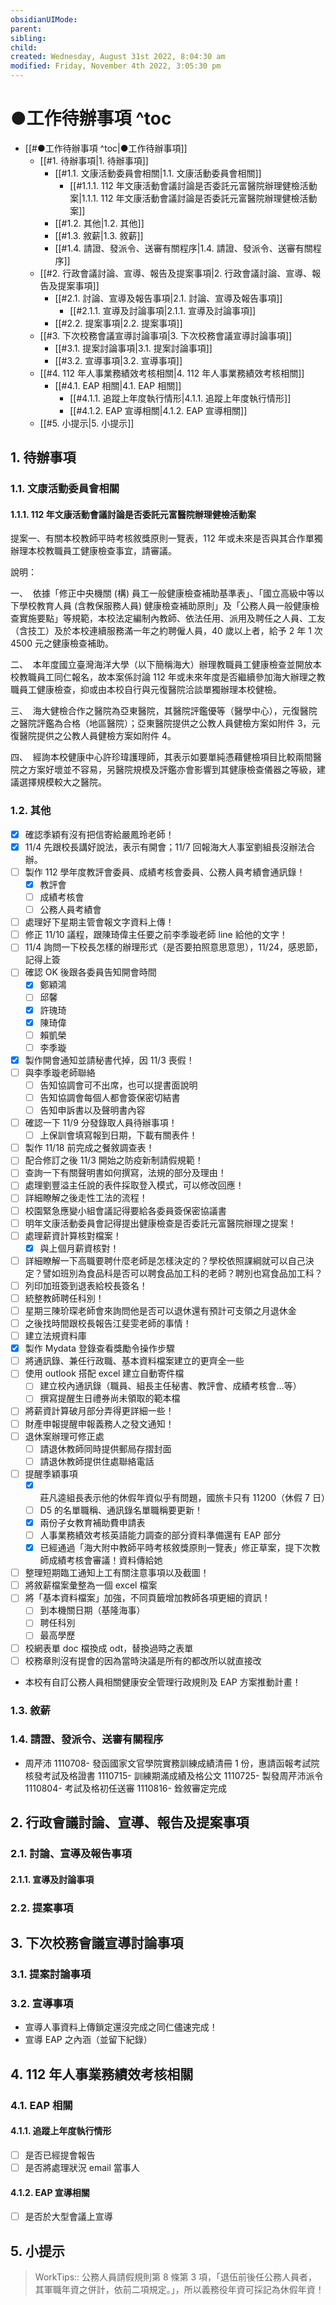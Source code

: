 ```yaml
---
obsidianUIMode: 
parent: 
sibling: 
child: 
created: Wednesday, August 31st 2022, 8:04:30 am
modified: Friday, November 4th 2022, 3:05:30 pm
---
```


# ●工作待辦事項 ^toc

- [[#●工作待辦事項 ^toc|●工作待辦事項]]
	- [[#1. 待辦事項|1. 待辦事項]]
		- [[#1.1. 文康活動委員會相關|1.1. 文康活動委員會相關]]
			- [[#1.1.1. 112 年文康活動會議討論是否委託元富醫院辦理健檢活動案|1.1.1. 112 年文康活動會議討論是否委託元富醫院辦理健檢活動案]]
		- [[#1.2. 其他|1.2. 其他]]
		- [[#1.3. 敘薪|1.3. 敘薪]]
		- [[#1.4. 請證、發派令、送審有關程序|1.4. 請證、發派令、送審有關程序]]
	- [[#2. 行政會議討論、宣導、報告及提案事項|2. 行政會議討論、宣導、報告及提案事項]]
		- [[#2.1. 討論、宣導及報告事項|2.1. 討論、宣導及報告事項]]
			- [[#2.1.1. 宣導及討論事項|2.1.1. 宣導及討論事項]]
		- [[#2.2. 提案事項|2.2. 提案事項]]
	- [[#3. 下次校務會議宣導討論事項|3. 下次校務會議宣導討論事項]]
		- [[#3.1. 提案討論事項|3.1. 提案討論事項]]
		- [[#3.2. 宣導事項|3.2. 宣導事項]]
	- [[#4. 112 年人事業務績效考核相關|4. 112 年人事業務績效考核相關]]
		- [[#4.1. EAP 相關|4.1. EAP 相關]]
			- [[#4.1.1. 追蹤上年度執行情形|4.1.1. 追蹤上年度執行情形]]
			- [[#4.1.2. EAP 宣導相關|4.1.2. EAP 宣導相關]]
	- [[#5. 小提示|5. 小提示]]

## 1. 待辦事項
### 1.1. 文康活動委員會相關
#### 1.1.1. 112 年文康活動會議討論是否委託元富醫院辦理健檢活動案
提案一、有關本校教師平時考核敘獎原則一覽表，112 年或未來是否與其合作單獨辦理本校教職員工健康檢查事宜，請審議。

說明：

一、  依據「修正中央機關 (構) 員工一般健康檢查補助基準表」、「國立高級中等以下學校教育人員 (含教保服務人員) 健康檢查補助原則」及「公務人員一般健康檢查實施要點」等規範，本校法定編制內教師、依法任用、派用及聘任之人員、工友（含技工）及於本校連續服務滿一年之約聘僱人員，40 歲以上者，給予 2 年 1 次 4500 元之健康檢查補助。

二、  本年度國立臺灣海洋大學（以下簡稱海大）辦理教職員工健康檢查並開放本校教職員工同仁報名，故本案係討論 112 年或未來年度是否繼續參加海大辦理之教職員工健康檢查，抑或由本校自行與元復醫院洽談單獨辦理本校健檢。

三、  海大健檢合作之醫院為亞東醫院，其醫院評鑑優等（醫學中心），元復醫院之醫院評鑑為合格（地區醫院）；亞東醫院提供之公教人員健檢方案如附件 3，元復醫院提供之公教人員健檢方案如附件 4。

四、  經詢本校健康中心許珍瑋護理師，其表示如要單純憑藉健檢項目比較兩間醫院之方案好壞並不容易，另醫院規模及評鑑亦會影響到其健康檢查儀器之等級，建議選擇規模較大之醫院。
### 1.2. 其他
- [x] 確認季穎有沒有把信寄給嚴鳳玲老師！
- [x] 11/4 先跟校長講好說法，表示有開會；11/7 回報海大人事室劉組長沒辦法合辦。
- [ ] 製作 112 學年度教評會委員、成績考核會委員、公務人員考績會通訊錄！
	- [x] 教評會
	- [ ] 成績考核會
	- [ ] 公務人員考績會
- [ ] 處理好下星期主管會報文字資料上傳！
- [ ] 修正 11/10 議程，跟陳琦偉主任要之前李季璇老師 line 給他的文字！
- [ ] 11/4 詢問一下校長怎樣的辦理形式（是否要拍照意思意思），11/24，感恩節，記得上簽
- [ ] 確認 OK 後跟各委員告知開會時間
	- [x] 鄭穎鴻
	- [ ] 邱馨
	- [x] 許瑰琦
	- [x] 陳琦偉
	- [ ] 賴凱榮
	- [ ] 李季璇
- [x] 製作開會通知並請秘書代掉，因 11/3 喪假！
- [ ] 與李季璇老師聯絡
	- [ ] 告知協調會可不出席，也可以提書面說明
	- [ ] 告知協調會每個人都會簽保密切結書
	- [ ] 告知申訴書以及聲明書內容
- [ ] 確認一下 11/9 分發錄取人員待辦事項！
	- [ ] 上保訓會填寫報到日期，下載有關表件！
- [ ] 製作 11/18 前完成之餐敘調查表！
- [ ] 配合修訂之後 11/3 開始之防疫新制請假規範！
- [ ] 查詢一下有關聲明書如何撰寫，法規的部分及理由！
- [ ] 處理劉豐溢主任說的表件採取登入模式，可以修改回應！
- [ ] 詳細瞭解之後走性工法的流程！
- [ ] 校園緊急應變小組會議記得要給各委員簽保密協議書
- [ ] 明年文康活動委員會記得提出健康檢查是否委託元富醫院辦理之提案！
- [ ] 處理薪資計算核對檔案！
	- [x] 與上個月薪資核對！
- [ ] 詳細瞭解一下高職要聘什麼老師是怎樣決定的？學校依照課綱就可以自己決定？譬如班別為食品科是否可以聘食品加工科的老師？聘別也寫食品加工科？
- [ ] 列印加班簽到退表給校長簽名！
- [ ] 統整教師聘任科別！
- [ ] 星期三陳玠琛老師會來詢問他是否可以退休還有預計可支領之月退休金
- [ ] 之後找時間跟校長報告江斐雯老師的事情！
- [ ] 建立法規資料庫
- [x] 製作 Mydata 登錄查看獎勵令操作步驟
- [ ] 將通訊錄、兼任行政職、基本資料檔案建立的更齊全一些
- [ ] 使用 outlook 搭配 excel 建立自動寄件檔
	- [ ] 建立校內通訊錄（職員、組長主任秘書、教評會、成績考核會…等）
	- [ ] 撰寫提醒生日禮券尚未領取的範本檔
- [ ] 將薪資計算破月部分弄得更詳細一些！
- [ ] 財產申報提醒申報義務人之發文通知！
- [ ] 退休案辦理可修正處
	- [ ] 請退休教師同時提供郵局存摺封面
	- [ ] 請退休教師提供住處聯絡電話
- [ ] 提醒季穎事項
	- [x] 莊凡逵組長表示他的休假年資似乎有問題，國旅卡只有 11200（休假 7 日） 
	- [ ] D5 的名單職稱、通訊錄名單職稱要更新！
	- [x] 兩份子女教育補助費申請表
	- [ ] 人事業務績效考核英語能力調查的部分資料準備還有 EAP 部分
	- [x] 已經通過「海大附中教師平時考核敘獎原則一覽表」修正草案，提下次教師成績考核會審議！資料傳給她
- [ ] 整理短期臨工通知上工有關注意事項以及截圖！
- [ ] 將敘薪檔案彙整為一個 excel 檔案
- [ ] 將「基本資料檔案」加強，不同頁籤增加教師各項更細的資訊！
	- [ ] 到本機關日期（基隆海事）
	- [ ] 聘任科別
	- [ ] 最高學歷
- [ ] 校網表單 doc 檔換成 odt，替換過時之表單
- [ ] 校務章則沒有提會的因為當時決議是所有的都改所以就直接改
- 本校有自訂公務人員相關健康安全管理行政規則及 EAP 方案推動計畫！
### 1.3. 敘薪

### 1.4. 請證、發派令、送審有關程序
- 周芹沛
1110708- 發函國家文官學院實務訓練成績清冊 1 份，惠請函報考試院核發考試及格證書
1110715- 訓練期滿成績及格公文
1110725- 製發周芹沛派令
1110804- 考試及格初任送審
1110816- 銓敘審定完成

## 2. 行政會議討論、宣導、報告及提案事項

### 2.1. 討論、宣導及報告事項
#### 2.1.1. 宣導及討論事項

### 2.2. 提案事項

## 3. 下次校務會議宣導討論事項
### 3.1. 提案討論事項

### 3.2. 宣導事項
- 宣導人事資料上傳鎖定還沒完成之同仁儘速完成！
- 宣導 EAP 之內涵（並留下紀錄）

## 4. 112 年人事業務績效考核相關
### 4.1. EAP 相關
#### 4.1.1. 追蹤上年度執行情形
- [ ] 是否已經提會報告
- [ ] 是否將處理狀況 email 當事人
#### 4.1.2. EAP 宣導相關
- [ ] 是否於大型會議上宣導


## 5. 小提示

> WorkTips:: 公務人員請假規則第 8 條第 3 項，「退伍前後任公務人員者，其軍職年資之併計，依前二項規定。」，所以義務役年資可採記為休假年資！


